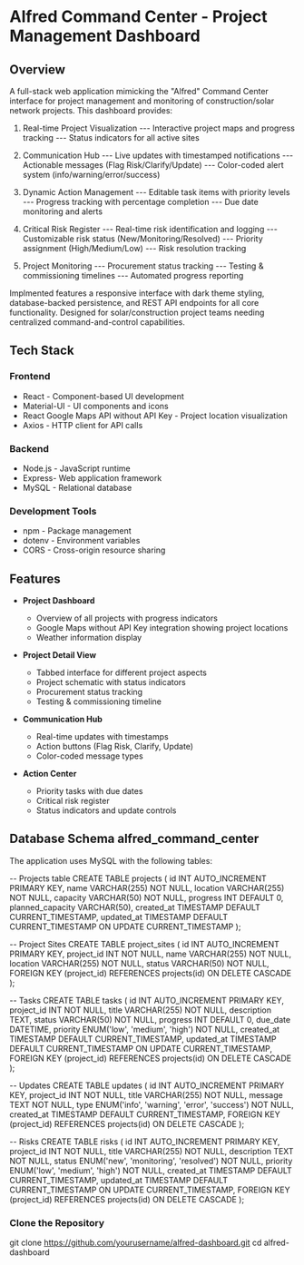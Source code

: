 # Alfred Command Center - Project Management Dashboard

## Overview

A full-stack web application mimicking the "Alfred" Command Center interface for project management and monitoring of construction/solar network projects. This dashboard provides:

1. Real-time Project Visualization
   --- Interactive project maps and progress tracking
   --- Status indicators for all active sites

2. Communication Hub
   --- Live updates with timestamped notifications
   --- Actionable messages (Flag Risk/Clarify/Update)
   --- Color-coded alert system (info/warning/error/success)

3. Dynamic Action Management
   --- Editable task items with priority levels
   --- Progress tracking with percentage completion
   --- Due date monitoring and alerts

4. Critical Risk Register
   --- Real-time risk identification and logging
   --- Customizable risk status (New/Monitoring/Resolved)
   --- Priority assignment (High/Medium/Low)
   --- Risk resolution tracking

5. Project Monitoring
   --- Procurement status tracking
   --- Testing & commissioning timelines
   --- Automated progress reporting

Implmented features a responsive interface with dark theme styling, database-backed persistence, and REST API endpoints for all core functionality. Designed for solar/construction project teams needing centralized command-and-control capabilities.

## Tech Stack

### Frontend

- React - Component-based UI development
- Material-UI - UI components and icons
- React Google Maps API without API Key - Project location visualization
- Axios - HTTP client for API calls

### Backend

- Node.js - JavaScript runtime
- Express- Web application framework
- MySQL - Relational database

### Development Tools

- npm - Package management
- dotenv - Environment variables
- CORS - Cross-origin resource sharing

## Features

- **Project Dashboard**

  - Overview of all projects with progress indicators
  - Google Maps without API Key integration showing project locations
  - Weather information display

- **Project Detail View**

  - Tabbed interface for different project aspects
  - Project schematic with status indicators
  - Procurement status tracking
  - Testing & commissioning timeline

- **Communication Hub**

  - Real-time updates with timestamps
  - Action buttons (Flag Risk, Clarify, Update)
  - Color-coded message types

- **Action Center**
  - Priority tasks with due dates
  - Critical risk register
  - Status indicators and update controls

## Database Schema alfred_command_center

The application uses MySQL with the following tables:

-- Projects table
CREATE TABLE projects (
id INT AUTO_INCREMENT PRIMARY KEY,
name VARCHAR(255) NOT NULL,
location VARCHAR(255) NOT NULL,
capacity VARCHAR(50) NOT NULL,
progress INT DEFAULT 0,
planned_capacity VARCHAR(50),
created_at TIMESTAMP DEFAULT CURRENT_TIMESTAMP,
updated_at TIMESTAMP DEFAULT CURRENT_TIMESTAMP ON UPDATE CURRENT_TIMESTAMP
);

-- Project Sites
CREATE TABLE project_sites (
id INT AUTO_INCREMENT PRIMARY KEY,
project_id INT NOT NULL,
name VARCHAR(255) NOT NULL,
location VARCHAR(255) NOT NULL,
status VARCHAR(50) NOT NULL,
FOREIGN KEY (project_id) REFERENCES projects(id) ON DELETE CASCADE
);

-- Tasks
CREATE TABLE tasks (
id INT AUTO_INCREMENT PRIMARY KEY,
project_id INT NOT NULL,
title VARCHAR(255) NOT NULL,
description TEXT,
status VARCHAR(50) NOT NULL,
progress INT DEFAULT 0,
due_date DATETIME,
priority ENUM('low', 'medium', 'high') NOT NULL,
created_at TIMESTAMP DEFAULT CURRENT_TIMESTAMP,
updated_at TIMESTAMP DEFAULT CURRENT_TIMESTAMP ON UPDATE CURRENT_TIMESTAMP,
FOREIGN KEY (project_id) REFERENCES projects(id) ON DELETE CASCADE
);

-- Updates
CREATE TABLE updates (
id INT AUTO_INCREMENT PRIMARY KEY,
project_id INT NOT NULL,
title VARCHAR(255) NOT NULL,
message TEXT NOT NULL,
type ENUM('info', 'warning', 'error', 'success') NOT NULL,
created_at TIMESTAMP DEFAULT CURRENT_TIMESTAMP,
FOREIGN KEY (project_id) REFERENCES projects(id) ON DELETE CASCADE
);

-- Risks
CREATE TABLE risks (
id INT AUTO_INCREMENT PRIMARY KEY,
project_id INT NOT NULL,
title VARCHAR(255) NOT NULL,
description TEXT NOT NULL,
status ENUM('new', 'monitoring', 'resolved') NOT NULL,
priority ENUM('low', 'medium', 'high') NOT NULL,
created_at TIMESTAMP DEFAULT CURRENT_TIMESTAMP,
updated_at TIMESTAMP DEFAULT CURRENT_TIMESTAMP ON UPDATE CURRENT_TIMESTAMP,
FOREIGN KEY (project_id) REFERENCES projects(id) ON DELETE CASCADE
);

### Clone the Repository

git clone https://github.com/yourusername/alfred-dashboard.git
cd alfred-dashboard
